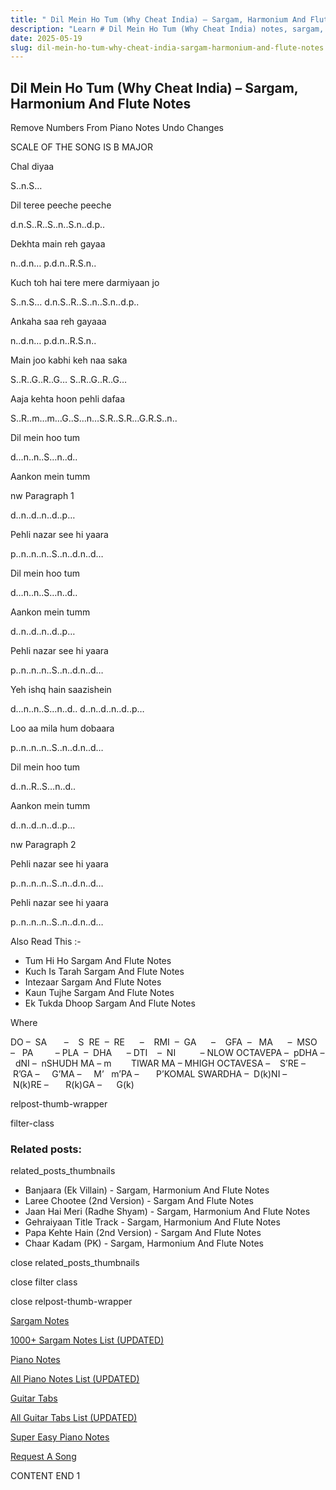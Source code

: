 ```yaml
---
title: " Dil Mein Ho Tum (Why Cheat India) – Sargam, Harmonium And Flute Notes"
description: "Learn # Dil Mein Ho Tum (Why Cheat India) notes, sargam, harmonium notations and flute notes. Easy step-by-step tutorial for beginners."
date: 2025-05-19
slug: dil-mein-ho-tum-why-cheat-india-sargam-harmonium-and-flute-notes
---
```


## Dil Mein Ho Tum (Why Cheat India) – Sargam, Harmonium And Flute Notes

Remove Numbers From Piano Notes
Undo Changes

SCALE OF THE SONG IS B MAJOR

Chal diyaa

S..n.S…

Dil teree peeche peeche

d.n.S..R..S..n..S.n..d.p..

Dekhta main reh gayaa

n..d.n… p.d.n..R.S.n..

Kuch toh hai tere mere darmiyaan jo

S..n.S… d.n.S..R..S..n..S.n..d.p..

Ankaha saa reh gayaaa

n..d.n… p.d.n..R.S.n..

Main joo kabhi keh naa saka

S..R..G..R..G… S..R..G..R..G…

Aaja kehta hoon pehli dafaa

S..R..m…m…G..S…n…S.R..S.R…G.R.S..n..

Dil mein hoo tum

d…n..n..S…n..d..

Aankon mein tumm

nw Paragraph 1

d..n..d..n..d..p…

Pehli nazar see hi yaara

p..n..n..n..S..n..d.n..d…

Dil mein hoo tum

d…n..n..S…n..d..

Aankon mein tumm

d..n..d..n..d..p…

Pehli nazar see hi yaara

p..n..n..n..S..n..d.n..d…

Yeh ishq hain saazishein

d…n..n..S…n..d.. d..n..d..n..d..p…

Loo aa mila hum dobaara

p..n..n..n..S..n..d.n..d…

Dil mein hoo tum

d..n..R..S…n..d..

Aankon mein tumm

d..n..d..n..d..p…

nw Paragraph 2

Pehli nazar see hi yaara

p..n..n..n..S..n..d.n..d…

Pehli nazar see hi yaara

p..n..n..n..S..n..d.n..d…

Also Read This :-

- Tum Hi Ho Sargam And Flute Notes
- Kuch Is Tarah Sargam And Flute Notes
- Intezaar Sargam And Flute Notes
- Kaun Tujhe Sargam And Flute Notes
- Ek Tukda Dhoop Sargam And Flute Notes

Where

DO –  SA       –    S  RE  –  RE      –    RMI  –  GA      –    GFA  –   MA      –  MSO  –   PA         – PLA  –  DHA      – DTI    –  NI          – NLOW OCTAVEPA –  pDHA –  dNI –  nSHUDH MA – m        TIWAR MA – MHIGH OCTAVESA –    S’RE –     R’GA –     G’MA –     M’   m’PA –       P’KOMAL SWARDHA –  D(k)NI –       N(k)RE –       R(k)GA –      G(k)

relpost-thumb-wrapper

filter-class

### Related posts:

related_posts_thumbnails

- Banjaara (Ek Villain) - Sargam, Harmonium And Flute Notes
- Laree Chootee (2nd Version) - Sargam And Flute Notes
- Jaan Hai Meri (Radhe Shyam) - Sargam, Harmonium And Flute Notes
- Gehraiyaan Title Track - Sargam, Harmonium And Flute Notes
- Papa Kehte Hain (2nd Version) - Sargam And Flute Notes
- Chaar Kadam (PK) - Sargam, Harmonium And Flute Notes

close related_posts_thumbnails

close filter class

close relpost-thumb-wrapper

[Sargam Notes](/sargam-notes.html)

[1000+ Sargam Notes List (UPDATED)](/all-songs-list-sargam-notes.html)

[Piano Notes](/piano-notes.html)

[All Piano Notes List (UPDATED)](/all-songs-list-piano-notes.html)

[Guitar Tabs](/guitar-tabs.html)

[All Guitar Tabs List (UPDATED)](/all-songs-list-guitar-tabs.html)

[Super Easy Piano Notes](https://studywall.in/)

[Request A Song](/request-a-song.html)

CONTENT END 1

